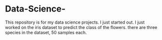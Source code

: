 # Data-Science-
This repository is for my data science projects. I just started out.
I just worked on the iris dataset to predict the class of the flowers. 
there are three species in the dataset, 50 samples each.
